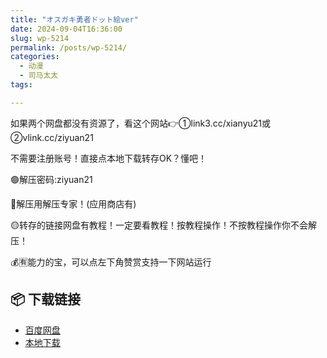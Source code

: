 ```yaml
---
title: "オスガキ勇者ドット絵ver"
date: 2024-09-04T16:36:00
slug: wp-5214
permalink: /posts/wp-5214/
categories:
  - 动漫
  - 司马太太
tags:

---
```


如果两个网盘都没有资源了，看这个网站👉①link3.cc/xianyu21或②vlink.cc/ziyuan21

不需要注册账号！直接点本地下载转存OK？懂吧！

🟢解压密码:ziyuan21

🔵解压用解压专家！(应用商店有)

🟡转存的链接网盘有教程！一定要看教程！按教程操作！不按教程操作你不会解压！

💰🈶能力的宝，可以点左下角赞赏支持一下网站运行

## 📦 下载链接
- [百度网盘](https://blziyuan21.com/pay-download/5214?key=39910bc512&down_id=0)
- [本地下载](https://blziyuan21.com/pay-download/5214?key=39910bc512&down_id=1)

